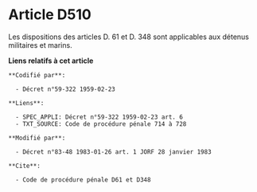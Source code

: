 # Article D510

Les dispositions des articles D. 61 et D. 348 sont applicables aux détenus militaires et marins.

**Liens relatifs à cet article**

	**Codifié par**:

	  - Décret n°59-322 1959-02-23

	**Liens**:

	  - SPEC_APPLI: Décret n°59-322 1959-02-23 art. 6
	  - TXT_SOURCE: Code de procédure pénale 714 à 728

	**Modifié par**:

	  - Décret n°83-48 1983-01-26 art. 1 JORF 28 janvier 1983

	**Cite**:

	  - Code de procédure pénale D61 et D348
